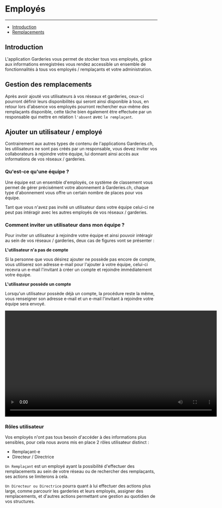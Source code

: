 # Employés

---

- [Introduction](#section-1)
- [Remplacements](#section-2)

<a name="section-1"></a>
## Introduction

L'application Garderies vous permet de stocker tous vos employés, grâce aux informations enregistrées vous rendez accessible un ensemble de fonctionnalités à tous vos employés / remplaçants et votre administration.

<a name="section-2"></a>
## Gestion des remplacements

Après avoir ajouté vos utilisateurs à vos réseaux et garderies, ceux-ci pourront définir leurs disponibilités qui seront ainsi disponible à tous, en retour lors d'absence vos employés pourront rechercher eux-même des remplaçants disponible, cette tâche bien également être effectuée par un responsable qui mettre en relation `l'absent` avec `le remplaçant`.

<a name="section-3"></a>
## Ajouter un utilisateur / employé

Contrairement aux autres types de contenu de l'applications Garderies.ch, les utilisateurs ne sont pas créés par un responsable, vous devez inviter vos collaborateurs à rejoindre votre équipe, lui donnant ainsi accès aux informations de vos réseaux / garderies.

### Qu'est-ce qu'une équipe ?

Une équipe est un ensemble d'employés, ce système de classement vous permet de gérer précisément votre abonnement à Garderies.ch, chaque type d'abonnement vous offre un certain nombre de places pour vos équipe.

Tant que vous n'avez pas invité un utilisateur dans votre équipe celui-ci ne peut pas intéragir avec les autres employés de vos réseaux / garderies.

### Comment inviter un utilisateur dans mon équipe ?

Pour inviter un utilisateur à rejoindre votre équipe et ainsi pouvoir intéragir au sein de vos réseaux / garderies, deux cas de figures vont se présenter :

**L'utilisateur n'a pas de compte**

Si la personne que vous désirez ajouter ne possède pas encore de compte, vous utiliserez son adresse e-mail pour l'ajouter à votre équipe, celui-ci recevra un e-mail l'invitant à créer un compte et rejoindre immédiatement votre équipe.

**L'utilisateur possède un compte**

Lorsqu'un utilisateur possède déjà un compte, la procédure reste la même, vous renseigner son adresse e-mail et un e-mail l'invitant à rejoindre votre équipe sera envoyé.

<video autoplay="autoplay" width="700" loop>
    <source src="/img/docs/user-team-add.mp4" type="video/mp4">
</video>

### Rôles utilisateur

Vos employés n'ont pas tous besoin d'accéder à des informations plus sensibles, pour cela nous avons mis en place 2 rôles utilisateur distinct :

- Remplaçant-e
- Directeur / Directrice

`Un Remplaçant` est un employé ayant la possibilité d'effectuer des remplacements au sein de votre réseau ou de rechercher des remplaçants, ses actions se limiterons à cela.

`Un Directeur ou Directrice` pourra quant à lui effectuer des actions plus large, comme parcourir les garderies et leurs employés, assigner des remplacements, et d'autres actions permettant une gestion au quotidien de vos structures.
